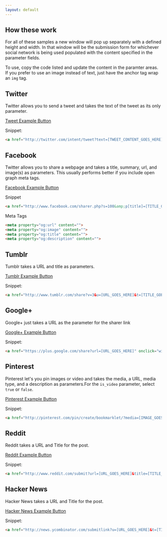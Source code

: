 ```yaml
---
layout: default
---
```


## How these work

For all of these samples a new window will pop up separately with a defined height and width. In that window will be the submission form for whichever social network is being used populated with the content specified in the parameter fields.

To use, copy the code listed and update the content in the paramter areas. If you prefer to use an image instead of text, just have the anchor tag wrap an `img` tag.

## Twitter

Twitter allows you to send a tweet and takes the text of the tweet as its only parameter.

<a class="example" href="http://twitter.com/intent/tweet?text={{ site.name | url_param_escape }} {{ site.url | url_param_escape }} via @{{ site.twitter | url_param_escape }}" onclick="window.open(this.href, 'twitterwindow','left=20,top=20,width=600,height=300,toolbar=0,resizable=1'); return false;">Tweet Example Button</a>

Snippet:

``` html
<a href="http://twitter.com/intent/tweet?text=[TWEET_CONTENT_GOES_HERE]" onclick="window.open(this.href, 'twitterwindow','left=20,top=20,width=600,height=300,toolbar=0,resizable=1'); return false;">Tweet</a>
```

## Facebook

Twitter allows you to share a webpage and takes a title, summary, url, and image(s) as parameters. This usually performs better if you include open graph meta tags.

<a class="example" href="http://www.facebook.com/sharer.php?s=100&amp;p[title]={{ site.name | url_param_escape }}&amp;p[summary]={{ site.description | url_param_escape }}&amp;p[url]={{ site.url | url_param_escape }}&amp;p[images[0]={{ site.url | url_param_escape }}{{ site.image }}" onclick="window.open(this.href, 'facebookwindow','left=20,top=20,width=600,height=700,toolbar=0,resizable=1'); return false;">Facebook Example Button</a>

Snippet

```html
<a href="http://www.facebook.com/sharer.php?s=100&amp;p[title]=[TITLE_GOES_HERE]&amp;p[summary]=[SUMMARY_GOES_HERE]&amp;p[url]=[URL_GOES_HERE]&amp;p[images[0]=[IMAGE_GOES_HERE]" onclick="window.open(this.href, 'facebookwindow','left=20,top=20,width=600,height=700,toolbar=0,resizable=1'); return false;">Share on FB</a>
```

Meta Tags

```html
<meta property="og:url" content="">
<meta property="og:image" content="">
<meta property="og:title" content="">
<meta property="og:description" content="">
```

## Tumblr

Tumblr takes a URL and title as parameters.

<a class="example" href="http://www.tumblr.com/share?v=3&u={{ site.url | url_param_escape }}&t={{ site.name | url_param_escape }}" onclick="window.open(this.href, 'tumblrwindow','left=20,top=20,width=600,height=700,toolbar=0,resizable=1'); return false;">Tumblr Example Button</a>

Snippet:

```html
<a href="http://www.tumblr.com/share?v=3&u=[URL_GOES_HERE]&t=[TITLE_GOES_HERE]" onclick="window.open(this.href, 'tumblrwindow','left=20,top=20,width=600,height=700,toolbar=0,resizable=1'); return false;">Share on Tumblr</a>
```

## Google+

Google+ just takes a URL as the parameter for the sharer link

<a class="example" href="https://plus.google.com/share?url={{ site.url | url_param_escape }}" onclick="window.open(this.href, 'googlepluswindow','left=20,top=20,width=600,height=700,toolbar=0,resizable=1'); return false;">Google+ Example Button</a>

Snippet:

```html
<a href="https://plus.google.com/share?url=[URL_GOES_HERE]" onclick="window.open(this.href, 'googlepluswindow','left=20,top=20,width=600,height=700,toolbar=0,resizable=1'); return false;">Share on Google+</a>
```

## Pinterest

Pinterest let's you pin images or video and takes the media, a URL, media type, and a description as parameters.For the `is_video` parameter, select `true` or `false`.

<a class="example" href="http://pinterest.com/pin/create/bookmarklet/?media={{ site.url | url_param_escape }}{{ site.image }}&url={{ site.url | url_param_escape }}&is_video=false&description={{ site.description | url_param_escape }}" onclick="window.open(this.href, 'pinterestwindow','left=20,top=20,width=600,height=700,toolbar=0,resizable=1'); return false;">Pinterest Example Button</a>

Snippet:

```html
<a href="http://pinterest.com/pin/create/bookmarklet/?media=[IMAGE_GOES_HERE]&url=[URL_GOES_HERE]&is_video=[true|false]&description=[DESCRIPTION_GOES_HERE]" onclick="window.open(this.href, 'pinterestwindow','left=20,top=20,width=600,height=700,toolbar=0,resizable=1'); return false;">Pin it</a>
```

## Reddit

Reddit takes a URL and Title for the post.

<a class="example" href="http://www.reddit.com/submit?url={{ site.url | url_param_escape }}&title={{ site.name | url_param_escape }}" onclick="window.open(this.href, 'redditwindow','left=20,top=20,width=600,height=700,toolbar=0,resizable=1'); return false;">Reddit Example Button</a>

Snippet:

```html
<a href="http://www.reddit.com/submit?url=[URL_GOES_HERE]&title=[TITLE_GOES_HERE]" onclick="window.open(this.href, 'redditwindow','left=20,top=20,width=600,height=700,toolbar=0,resizable=1'); return false;">Post to Reddit</a>
```

## Hacker News

Hacker News takes a URL and Title for the post.

<a class="example" href="http://news.ycombinator.com/submitlink?u={{ site.url | url_param_escape }}&t={{ site.name | url_param_escape }}" onclick="window.open(this.href, 'hackernewswindow','left=20,top=20,width=600,height=700,toolbar=0,resizable=1'); return false;">Hacker News Example Button</a>

Snippet:

```html
<a href="http://news.ycombinator.com/submitlink?u=[URL_GOES_HERE]&t=[TITlE_GOES_HERE]" onclick="window.open(this.href, 'hackernewswindow','left=20,top=20,width=600,height=700,toolbar=0,resizable=1'); return false;">Submit to Hacker News</a>
```